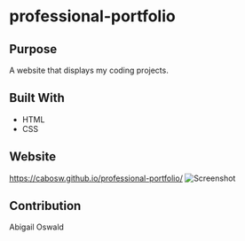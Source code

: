 # professional-portfolio

## Purpose
A website that displays my coding projects.

## Built With
* HTML
* CSS

## Website
https://cabosw.github.io/professional-portfolio/
![Screenshot](portfolio-screenshot.jpg)

## Contribution
Abigail Oswald

